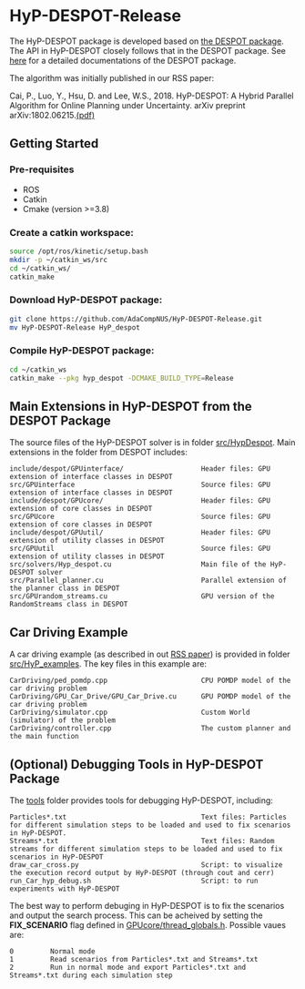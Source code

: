 # HyP-DESPOT-Release

The HyP-DESPOT package is developed based on [the DESPOT package](https://github.com/AdaCompNUS/despot). The API in HyP-DESPOT closely follows that in the DESPOT package. See [here](https://github.com/AdaCompNUS/despot/tree/API_redesign/doc) for a detailed documentations of the DESPOT package.

The algorithm was initially published in our RSS paper:

Cai, P., Luo, Y., Hsu, D. and Lee, W.S., 2018. HyP-DESPOT: A Hybrid Parallel Algorithm for Online Planning under Uncertainty. arXiv preprint arXiv:1802.06215.[(pdf)](http://motion.comp.nus.edu.sg/wp-content/uploads/2018/06/rss18hyp.pdf)

## Getting Started

### Pre-requisites
* ROS
* Catkin
* Cmake (version >=3.8)

### Create a catkin workspace:
```bash
source /opt/ros/kinetic/setup.bash
mkdir -p ~/catkin_ws/src
cd ~/catkin_ws/
catkin_make
```
### Download HyP-DESPOT package:
```bash
git clone https://github.com/AdaCompNUS/HyP-DESPOT-Release.git
mv HyP-DESPOT-Release HyP_despot
```
### Compile HyP-DESPOT package:
```bash
cd ~/catkin_ws
catkin_make --pkg hyp_despot -DCMAKE_BUILD_TYPE=Release 
```
## Main Extensions in HyP-DESPOT from the DESPOT Package
The source files of the HyP-DESPOT solver is in folder [src/HypDespot](src/HypDespot). Main extensions in the folder from DESPOT includes:
```
include/despot/GPUinterface/                   Header files: GPU extension of interface classes in DESPOT
src/GPUinterface                               Source files: GPU extension of interface classes in DESPOT
include/despot/GPUcore/                        Header files: GPU extension of core classes in DESPOT
src/GPUcore                                    Source files: GPU extension of core classes in DESPOT
include/despot/GPUutil/                        Header files: GPU extension of utility classes in DESPOT
src/GPUutil                                    Source files: GPU extension of utility classes in DESPOT
src/solvers/Hyp_despot.cu                      Main file of the HyP-DESPOT solver
src/Parallel_planner.cu                        Parallel extension of the planner class in DESPOT
src/GPUrandom_streams.cu                       GPU version of the RandomStreams class in DESPOT
```

## Car Driving Example
A car driving example (as described in out [RSS paper](http://motion.comp.nus.edu.sg/wp-content/uploads/2018/06/rss18hyp.pdf)) is provided in folder [src/HyP_examples](src/HyP_examples). The key files in this example are:
```
CarDriving/ped_pomdp.cpp                       CPU POMDP model of the car driving problem
CarDriving/GPU_Car_Drive/GPU_Car_Drive.cu      GPU POMDP model of the car driving problem
CarDriving/simulator.cpp                       Custom World (simulator) of the problem
CarDriving/controller.cpp                      The custom planner and the main function
```

## (Optional) Debugging Tools in HyP-DESPOT Package
The  [tools](tools) folder provides tools for debugging HyP-DESPOT, including:
```
Particles*.txt                                 Text files: Particles for different simulation steps to be loaded and used to fix scenarios in HyP-DESPOT.
Streams*.txt                                   Text files: Random streams for different simulation steps to be loaded and used to fix scenarios in HyP-DESPOT
draw_car_cross.py                              Script: to visualize the execution record output by HyP-DESPOT (through cout and cerr)
run_Car_hyp_debug.sh                           Script: to run experiments with HyP-DESPOT
```
The best way to perform debuging in HyP-DESPOT is to fix the scenarios and output the search process. This can be acheived by setting the **FIX_SCENARIO** flag defined in [GPUcore/thread_globals.h](src/HypDespot/include/despot/GPUcore/thread_globals.h). Possible vaues are:
```
0         Normal mode
1         Read scenarios from Particles*.txt and Streams*.txt
2         Run in normal mode and export Particles*.txt and Streams*.txt during each simulation step
```
